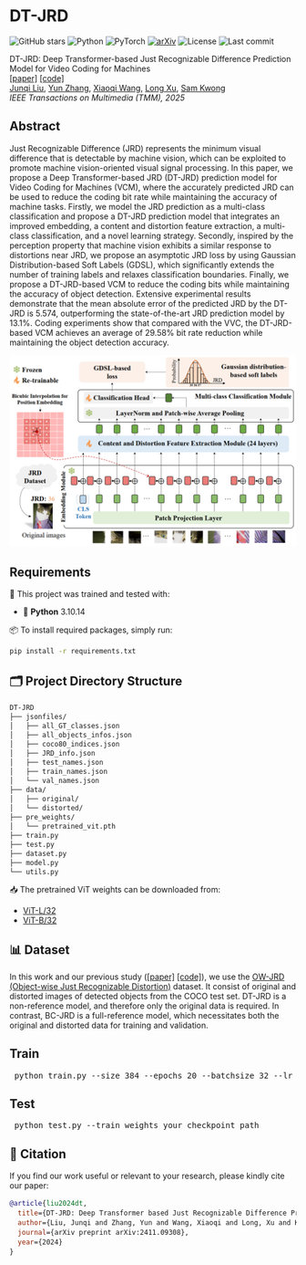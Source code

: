 # DT-JRD

![GitHub stars](https://img.shields.io/github/stars/JunqiLiu-SYSU/DT-JRD?style=social)
![Python](https://img.shields.io/badge/Python-3.10-blue)
![PyTorch](https://img.shields.io/badge/Framework-PyTorch-red)
[![arXiv](https://img.shields.io/badge/arXiv-2411.09308-b31b1b.svg)](https://arxiv.org/abs/2411.09308)
![License](https://img.shields.io/github/license/JunqiLiu-SYSU/DT-JRD)
![Last commit](https://img.shields.io/github/last-commit/JunqiLiu-SYSU/DT-JRD)

DT-JRD: Deep Transformer-based Just Recognizable Difference Prediction Model for Video Coding for Machines \
[[paper]](https://arxiv.org/abs/2411.09308) [[code]](https://github.com/JunqiLiu-SYSU/DT-JRD) \
[Junqi Liu](https://github.com/JunqiLiu-SYSU), [Yun Zhang](https://codec.siat.ac.cn/yunzhang/), [Xiaoqi Wang](https://github.com/XiaoqiWang), [Long Xu](https://scholar.google.com.sg/citations?hl=en&user=PBqivgkAAAAJ&view_op=list_works&sortby=pubdate), [Sam Kwong](https://scholars.ln.edu.hk/en/persons/sam-tak-wu-kwong) \
*IEEE Transactions on Multimedia (TMM), 2025*

## Abstract
Just Recognizable Difference (JRD) represents the minimum visual difference that is detectable by machine vision, which can be exploited to promote machine vision-oriented visual signal processing. In this paper, we propose a Deep Transformer-based JRD (DT-JRD) prediction model for Video Coding for Machines (VCM), where the accurately predicted JRD can be used to reduce the coding bit rate while maintaining the accuracy of machine tasks.
Firstly, we model the JRD prediction as a multi-class classification and propose a DT-JRD prediction model that integrates an improved embedding, a content and distortion feature extraction, a multi-class classification, and a novel learning strategy. 
Secondly, inspired by the perception property that machine vision exhibits a similar response to distortions near JRD, we propose an asymptotic JRD loss by using Gaussian Distribution-based Soft Labels (GDSL), which significantly extends the number of training labels and relaxes classification boundaries.
Finally, we propose a DT-JRD-based VCM to reduce the coding bits while maintaining the accuracy of object detection.
Extensive experimental results demonstrate that the mean absolute error of the predicted JRD by the DT-JRD is 5.574, outperforming the state-of-the-art JRD prediction model by 13.1\%.
Coding experiments show that compared with the VVC, the DT-JRD-based VCM achieves an average of 29.58\% bit rate reduction while maintaining the object detection accuracy.
<p align="center">
  <img src="DT-JRD.png" alt="Framework Overview" width="700"/>
</p>

## Requirements

🧩 This project was trained and tested with:

- 🐍 **Python** 3.10.14

📦 To install required packages, simply run:

```bash
pip install -r requirements.txt
```
## 🗂️ Project Directory Structure
```
DT-JRD
├── jsonfiles/
│   ├── all_GT_classes.json
│   ├── all_objects_infos.json
│   ├── coco80_indices.json
│   ├── JRD_info.json
│   ├── test_names.json
│   ├── train_names.json
│   └── val_names.json
├── data/
│   ├── original/
│   └── distorted/
├── pre_weights/
│   └── pretrained_vit.pth
├── train.py
├── test.py
├── dataset.py
├── model.py
└── utils.py
```

📥 The pretrained ViT weights can be downloaded from:  
- [ViT-L/32](https://github.com/rwightman/pytorch-image-models/releases/download/v0.1-vitjx/jx_vit_large_patch32_224_in21k-9046d2e7.pth)  
- [ViT-B/32](https://github.com/rwightman/pytorch-image-models/releases/download/v0.1-vitjx/jx_vit_base_patch32_224_in21k-8db57226.pth)

## 📊 Dataset
In this work and our previous study ([[paper]](https://ieeexplore.ieee.org/document/10349945) [[code]](https://github.com/SYSU-Video/Learning-to-Predict-Object-Wise-Just-Recognizable-Distortion-for-Image-and-Video-Compression)), we use the [OW-JRD (Object-wise Just Recognizable Distortion)](https://ieee-dataport.org/documents/object-wise-just-recognizable-distortion-dataset) dataset. It consist of original and distorted images of detected objects from the COCO test set. DT-JRD is a non-reference model, and therefore only the original data is required. In contrast, BC-JRD is a full-reference model, which necessitates both the original and distorted data for training and validation.

## Train
<pre> python train.py --size 384 --epochs 20 --batchsize 32 --lr 0.01 --gpus 0,1 --device cuda:0 </pre>

## Test
<pre> python test.py --train_weights your_checkpoint_path </pre>

## 📖 Citation

If you find our work useful or relevant to your research, please kindly cite our paper:

```bibtex
@article{liu2024dt,
  title={DT-JRD: Deep Transformer based Just Recognizable Difference Prediction Model for Video Coding for Machines},
  author={Liu, Junqi and Zhang, Yun and Wang, Xiaoqi and Long, Xu and Kwong, Sam},
  journal={arXiv preprint arXiv:2411.09308},
  year={2024}
}
